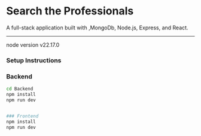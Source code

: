 # Search the Professionals

A full-stack application built with ,MongoDb, Node.js, Express, and React.

---

node version
v22.17.0

### Setup Instructions

### Backend

```bash
cd Backend
npm install
npm run dev


### Frontend
npm install
npm run dev
```
